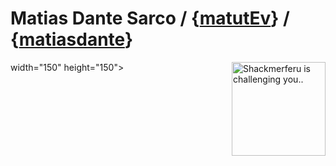 # Matias Dante Sarco / {[matutEv](https://steamcommunity.com/id/matutEv/)} / {[matiasdante](https://twitter.com/matiasdante03)}

<img src="https://avatars.akamai.steamstatic.com/7c770048c8415494c85462db28b45acf7dfd4ef0.jpg" align="right" alt="Shackmerferu is challenging you.."  width="150" height="150"> 
width="150" height="150">


